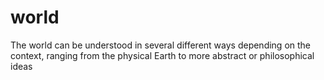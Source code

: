 # world
The world can be understood in several different ways depending on the context, ranging from the physical Earth to more abstract or philosophical ideas

